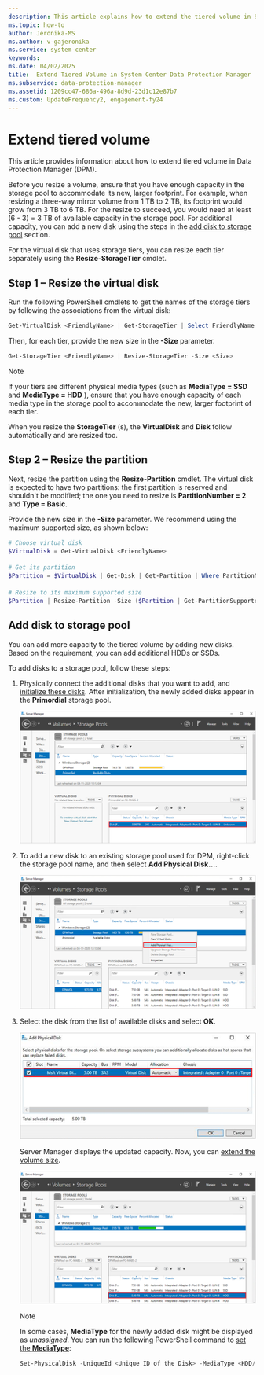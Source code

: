 ```yaml
---
description: This article explains how to extend the tiered volume in System Center - Data Protection Manager.
ms.topic: how-to
author: Jeronika-MS
ms.author: v-gajeronika
ms.service: system-center
keywords:
ms.date: 04/02/2025
title:  Extend Tiered Volume in System Center Data Protection Manager
ms.subservice: data-protection-manager
ms.assetid: 1209cc47-686a-496a-8d9d-23d1c12e87b7
ms.custom: UpdateFrequency2, engagement-fy24
---
```


# Extend tiered volume

This article provides information about how to extend tiered volume in Data Protection Manager (DPM).

Before you resize a volume, ensure that you have enough capacity in the storage pool to accommodate its new, larger footprint. For example, when resizing a three-way mirror volume from 1 TB to 2 TB, its footprint would grow from 3 TB to 6 TB. For the resize to succeed, you would need at least (6 - 3) = 3 TB of available capacity in the storage pool. For additional capacity, you can add a new disk using the steps in the [add disk to storage pool](#add-disk-to-storage-pool) section.

For the virtual disk that uses storage tiers, you can resize each tier separately using the **Resize-StorageTier** cmdlet.

## Step 1 – Resize the virtual disk

Run the following PowerShell cmdlets to get the names of the storage tiers by following the associations from the virtual disk:

```PowerShell
Get-VirtualDisk <FriendlyName> | Get-StorageTier | Select FriendlyName
```

Then, for each tier, provide the new size in the **-Size** parameter.

```PowerShell
Get-StorageTier <FriendlyName> | Resize-StorageTier -Size <Size>
```

> [!NOTE]
> If your tiers are different physical media types (such as **MediaType = SSD** and **MediaType = HDD** ), ensure that you have enough capacity of each media type in the storage pool to accommodate the new, larger footprint of each tier.

When you resize the **StorageTier** (s), the **VirtualDisk** and **Disk** follow automatically and are resized too.

## Step 2 – Resize the partition

Next, resize the partition using the **Resize-Partition** cmdlet. The virtual disk is expected to have two partitions: the first partition is reserved and shouldn't be modified; the one you need to resize is **PartitionNumber = 2** and **Type = Basic**.

Provide the new size in the **-Size** parameter. We recommend using the maximum supported size, as shown below:

```PowerShell
# Choose virtual disk
$VirtualDisk = Get-VirtualDisk <FriendlyName>

# Get its partition
$Partition = $VirtualDisk | Get-Disk | Get-Partition | Where PartitionNumber -Eq 2

# Resize to its maximum supported size
$Partition | Resize-Partition -Size ($Partition | Get-PartitionSupportedSize).SizeMax

```

## Add disk to storage pool

You can add more capacity to the tiered volume by adding new disks. Based on the requirement, you can add additional HDDs or SSDs.

To add disks to a storage pool, follow these steps:

1. Physically connect the additional disks that you want to add, and [initialize these disks](add-storage.md#initialize-disks).
    After initialization, the newly added disks appear in the **Primordial** storage pool.

    ![Screenshot showing additional disks connected.](./media/extend-tiered-volume/additional-disk-connected.png)

2. To add a new disk to an existing storage pool used for DPM, right-click the storage pool name, and then select **Add Physical Disk…**.

    ![Screenshot showing add new disks.](./media/extend-tiered-volume/add-physical-disk.png)

3. Select the disk from the list of available disks and select **OK**.

    ![Screenshot showing select new disk.](./media/extend-tiered-volume/select-disk.png)

    Server Manager displays the updated capacity. Now, you can [extend the volume size](#extend-tiered-volume).

    ![Screenshot showing updated capacity.](./media/extend-tiered-volume/updated-capacity.png)

    >[!NOTE]
    > In some cases, **MediaType** for the newly added disk might be displayed as *unassigned*. You can run the following PowerShell command to [set the **MediaType**](./add-storage.md#set-mediatype-to-ssd-or-hdd):
    >
    >```PowerShell
    >Set-PhysicalDisk -UniqueId <Unique ID of the Disk> -MediaType <HDD/SSD>
    >```
